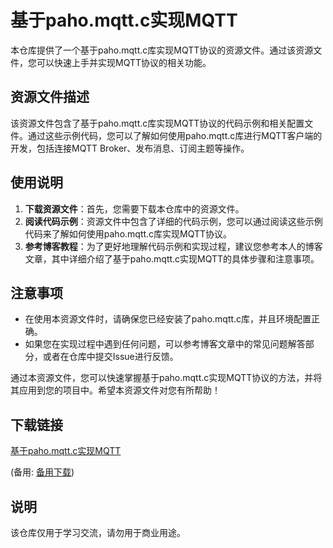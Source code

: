# 基于paho.mqtt.c实现MQTT

本仓库提供了一个基于paho.mqtt.c库实现MQTT协议的资源文件。通过该资源文件，您可以快速上手并实现MQTT协议的相关功能。

## 资源文件描述

该资源文件包含了基于paho.mqtt.c库实现MQTT协议的代码示例和相关配置文件。通过这些示例代码，您可以了解如何使用paho.mqtt.c库进行MQTT客户端的开发，包括连接MQTT Broker、发布消息、订阅主题等操作。

## 使用说明

1. **下载资源文件**：首先，您需要下载本仓库中的资源文件。
2. **阅读代码示例**：资源文件中包含了详细的代码示例，您可以通过阅读这些示例代码来了解如何使用paho.mqtt.c库实现MQTT协议。
3. **参考博客教程**：为了更好地理解代码示例和实现过程，建议您参考本人的博客文章，其中详细介绍了基于paho.mqtt.c实现MQTT的具体步骤和注意事项。

## 注意事项

- 在使用本资源文件时，请确保您已经安装了paho.mqtt.c库，并且环境配置正确。
- 如果您在实现过程中遇到任何问题，可以参考博客文章中的常见问题解答部分，或者在仓库中提交Issue进行反馈。

通过本资源文件，您可以快速掌握基于paho.mqtt.c实现MQTT协议的方法，并将其应用到您的项目中。希望本资源文件对您有所帮助！

## 下载链接
[基于paho.mqtt.c实现MQTT](https://pan.quark.cn/s/1c32a5efd4df) 

(备用: [备用下载](https://pan.baidu.com/s/1XLOCX6JRayGh4x6K71JgMQ?pwd=1234))

## 说明

该仓库仅用于学习交流，请勿用于商业用途。
